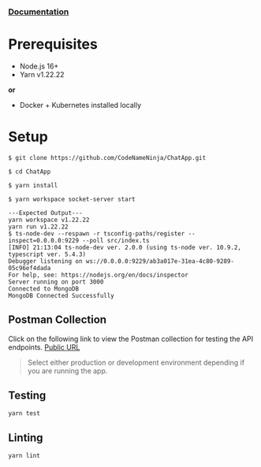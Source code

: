 ### [Documentation](https://codenameninja.github.io/ChatApp/)

# Prerequisites 
- Node.js 16+
- Yarn v1.22.22

**or**
- Docker + Kubernetes installed locally

# Setup
```shell
$ git clone https://github.com/CodeNameNinja/ChatApp.git

$ cd ChatApp

$ yarn install

$ yarn workspace socket-server start

---Expected Output---
yarn workspace v1.22.22
yarn run v1.22.22
$ ts-node-dev --respawn -r tsconfig-paths/register --inspect=0.0.0.0:9229 --poll src/index.ts
[INFO] 21:13:04 ts-node-dev ver. 2.0.0 (using ts-node ver. 10.9.2, typescript ver. 5.4.3)
Debugger listening on ws://0.0.0.0:9229/ab3a017e-31ea-4c80-9289-05c96ef4dada
For help, see: https://nodejs.org/en/docs/inspector
Server running on port 3000
Connected to MongoDB
MongoDB Connected Successfully
```

## Postman Collection
Click on the following link to view the Postman collection for testing the API endpoints.
[Public URL](https://www.postman.com/orange-desert-67059/workspace/chatapp/collection/65fea71e576521afcb01b7c4?action=share&creator=22791671&active-environment=22791671-5c42df62-99e5-4597-8ca3-ab5b0699d11b)

> Select either production or development environment depending if you are running the app.

## Testing
`yarn test`

## Linting 
`yarn lint`